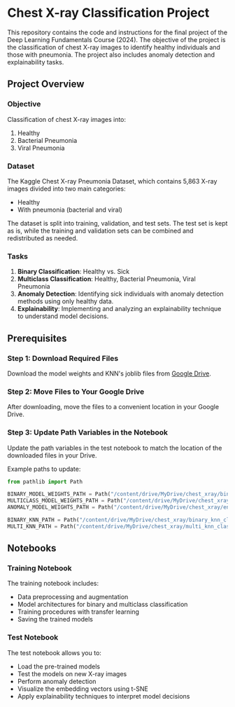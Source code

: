 # Chest X-ray Classification Project

This repository contains the code and instructions for the final project of the Deep Learning Fundamentals Course (2024). The objective of the project is the classification of chest X-ray images to identify healthy individuals and those with pneumonia. The project also includes anomaly detection and explainability tasks.

## Project Overview

### Objective

Classification of chest X-ray images into:
1. Healthy
2. Bacterial Pneumonia
3. Viral Pneumonia

### Dataset

The Kaggle Chest X-ray Pneumonia Dataset, which contains 5,863 X-ray images divided into two main categories:
- Healthy
- With pneumonia (bacterial and viral)

The dataset is split into training, validation, and test sets. The test set is kept as is, while the training and validation sets can be combined and redistributed as needed.

### Tasks

1. **Binary Classification**: Healthy vs. Sick
2. **Multiclass Classification**: Healthy, Bacterial Pneumonia, Viral Pneumonia
3. **Anomaly Detection**: Identifying sick individuals with anomaly detection methods using only healthy data.
4. **Explainability**: Implementing and analyzing an explainability technique to understand model decisions.

## Prerequisites

### Step 1: Download Required Files

Download the model weights and KNN's joblib files from [Google Drive](https://drive.google.com/drive/folders/1gPmMeEmym7qc35gnU7JhfCrAPpwHjBZI).

### Step 2: Move Files to Your Google Drive

After downloading, move the files to a convenient location in your Google Drive.

### Step 3: Update Path Variables in the Notebook

Update the path variables in the test notebook to match the location of the downloaded files in your Drive.

Example paths to update:

```python
from pathlib import Path

BINARY_MODEL_WEIGHTS_PATH = Path("/content/drive/MyDrive/chest_xray/binary_model_VGG19_finetuned_weights_final.h5")
MULTICLASS_MODEL_WEIGHTS_PATH = Path("/content/drive/MyDrive/chest_xray/multiclass_model_ResNet101.keras")
ANOMALY_MODEL_WEIGHTS_PATH = Path("/content/drive/MyDrive/chest_xray/encoder_decoder_weights_final.h5")

BINARY_KNN_PATH = Path("/content/drive/MyDrive/chest_xray/binary_knn_classifier.joblib")
MULTI_KNN_PATH = Path("/content/drive/MyDrive/chest_xray/multi_knn_classifier.joblib")

```

## Notebooks

### Training Notebook

The training notebook includes:
- Data preprocessing and augmentation
- Model architectures for binary and multiclass classification
- Training procedures with transfer learning
- Saving the trained models

### Test Notebook

The test notebook allows you to:
- Load the pre-trained models
- Test the models on new X-ray images
- Perform anomaly detection
- Visualize the embedding vectors using t-SNE
- Apply explainability techniques to interpret model decisions
